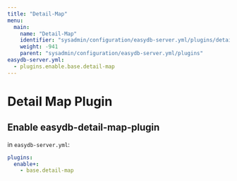 ```yaml
---
title: "Detail-Map"
menu:
  main:
    name: "Detail-Map"
    identifier: "sysadmin/configuration/easydb-server.yml/plugins/detail-map"
    weight: -941
    parent: "sysadmin/configuration/easydb-server.yml/plugins"
easydb-server.yml:
  - plugins.enable.base.detail-map
---
```


# Detail Map Plugin

## Enable easydb-detail-map-plugin

in `easydb-server.yml`:

```yaml
plugins:
  enable+:
    - base.detail-map
```